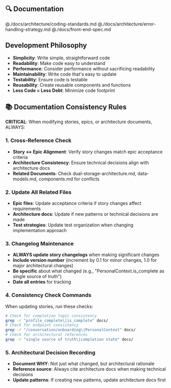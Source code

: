 ## 🔍 Documentation

@./docs/architecture/coding-standards.md
@./docs/architecture/error-handling-strategy.md
@./docs/front-end-spec.md

## Development Philosophy

- **Simplicity**: Write simple, straightforward code
- **Readability**: Make code easy to understand
- **Performance**: Consider performance without sacrificing readability
- **Maintainability**: Write code that's easy to update
- **Testability**: Ensure code is testable
- **Reusability**: Create reusable components and functions
- **Less Code = Less Debt**: Minimize code footprint

## 📚 Documentation Consistency Rules

**CRITICAL**: When modifying stories, epics, or architecture documents, ALWAYS:

### 1. Cross-Reference Check
- **Story ↔ Epic Alignment**: Verify story changes match epic acceptance criteria
- **Architecture Consistency**: Ensure technical decisions align with architecture docs
- **Related Documents**: Check dual-storage-architecture.md, data-models.md, components.md for conflicts

### 2. Update All Related Files
- **Epic files**: Update acceptance criteria if story changes affect requirements
- **Architecture docs**: Update if new patterns or technical decisions are made
- **Test strategies**: Update test organization when changing implementation approach

### 3. Changelog Maintenance
- **ALWAYS update story changelogs** when making significant changes
- **Include version number** (increment by 0.1 for minor changes, 1.0 for major architectural changes)
- **Be specific** about what changed (e.g., "PersonalContext.is_complete as single source of truth")
- **Date all entries** for tracking

### 4. Consistency Check Commands
When updating stories, run these checks:
```bash
# Check for completion logic consistency
grep -r "profile_complete\|is_complete" docs/
# Check for endpoint consistency
grep -r "/conversation/onboarding\|PersonalContext" docs/
# Check for architectural references
grep -r "single source of truth\|completion state" docs/
```

### 5. Architectural Decision Recording
- **Document WHY**: Not just what changed, but architectural rationale
- **Reference source**: Always cite architecture docs when making technical decisions
- **Update patterns**: If creating new patterns, update architecture docs first
